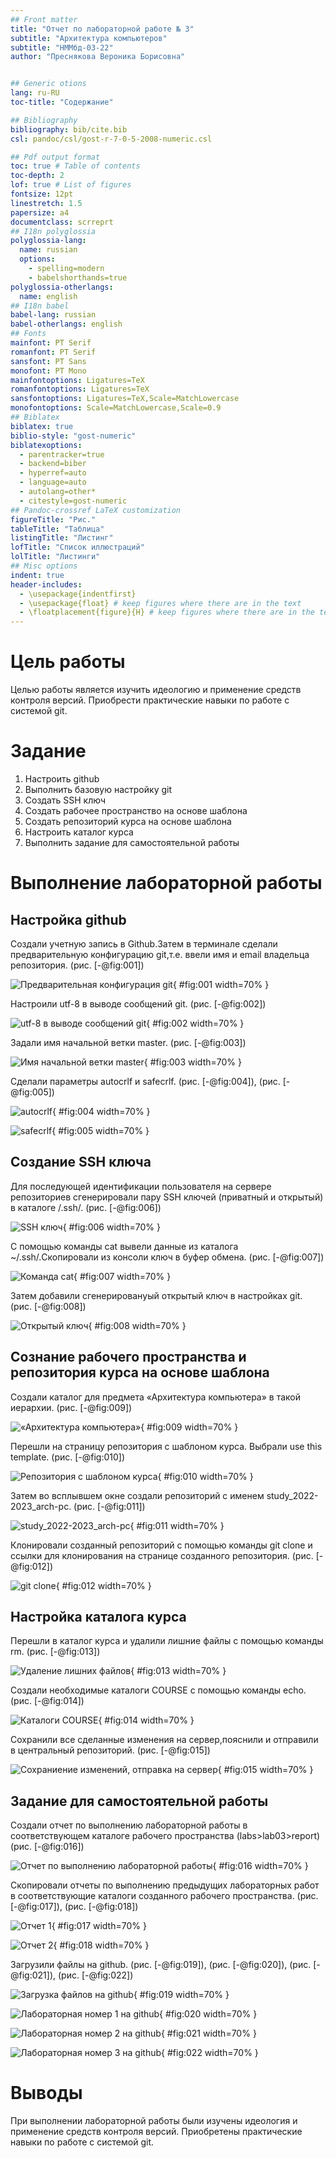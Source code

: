 ```yaml
---
## Front matter
title: "Отчет по лабораторной работе № 3"
subtitle: "Архитектура компьютеров"
subtitle: "НММбд-03-22"
author: "Преснякова Вероника Борисовна" 


## Generic otions
lang: ru-RU
toc-title: "Содержание"

## Bibliography
bibliography: bib/cite.bib
csl: pandoc/csl/gost-r-7-0-5-2008-numeric.csl

## Pdf output format
toc: true # Table of contents
toc-depth: 2
lof: true # List of figures
fontsize: 12pt
linestretch: 1.5
papersize: a4
documentclass: scrreprt
## I18n polyglossia
polyglossia-lang:
  name: russian
  options:
	- spelling=modern
	- babelshorthands=true
polyglossia-otherlangs:
  name: english
## I18n babel
babel-lang: russian
babel-otherlangs: english
## Fonts
mainfont: PT Serif
romanfont: PT Serif
sansfont: PT Sans
monofont: PT Mono
mainfontoptions: Ligatures=TeX
romanfontoptions: Ligatures=TeX
sansfontoptions: Ligatures=TeX,Scale=MatchLowercase
monofontoptions: Scale=MatchLowercase,Scale=0.9
## Biblatex
biblatex: true
biblio-style: "gost-numeric"
biblatexoptions:
  - parentracker=true
  - backend=biber
  - hyperref=auto
  - language=auto
  - autolang=other*
  - citestyle=gost-numeric
## Pandoc-crossref LaTeX customization
figureTitle: "Рис."
tableTitle: "Таблица"
listingTitle: "Листинг"
lofTitle: "Список иллюстраций"
lolTitle: "Листинги"
## Misc options
indent: true
header-includes:
  - \usepackage{indentfirst}
  - \usepackage{float} # keep figures where there are in the text
  - \floatplacement{figure}{H} # keep figures where there are in the text
---
```


# Цель работы

Целью работы является изучить идеологию и применение средств 
контроля версий. Приобрести практические навыки по работе с системой git.

# Задание

1. Настроить github
2. Выполнить базовую настройку git
3. Создать SSH ключ
4. Создать рабочее пространство на основе шаблона
5. Создать репозиторий курса на основе шаблона
6. Настроить каталог курса
7. Выполнить задание для самостоятельной работы


# Выполнение лабораторной работы

## Настройка github

Создали учетную запись в Github.Затем в терминале сделали предварительную
конфигурацию git,т.е. ввели имя и email владельца репозитория. (рис. [-@fig:001])

![Предварительная конфигурация git](image/1.png){ #fig:001 width=70% }

Настроили utf-8 в выводе сообщений git. (рис. [-@fig:002])

![utf-8 в выводе сообщений git](image/2.png){ #fig:002 width=70% }

Задали имя начальной ветки master. (рис. [-@fig:003])

![Имя начальной ветки master](image/3.png){ #fig:003 width=70% }

Сделали параметры autocrlf и safecrlf. (рис. [-@fig:004]), (рис. [-@fig:005])

![autocrlf](image/4.png){ #fig:004 width=70% }

![safecrlf](image/5.png){ #fig:005 width=70% }

## Создание SSH ключа

Для последующей идентификации пользователя на сервере репозиториев
сгенерировали пару SSH ключей (приватный и открытый) в каталоге /.ssh/. (рис. [-@fig:006])

![SSH ключ](image/6.png){ #fig:006 width=70% }

С помощью команды cat вывели данные из каталога ~/.ssh/.Скопировали из консоли ключ в буфер обмена. (рис. [-@fig:007])

![Команда cat ](image/7.png){ #fig:007 width=70% }

Затем добавили сгенерированyый открытый ключ в настройках git. (рис. [-@fig:008])

![Открытый ключ](image/8.png){ #fig:008 width=70% }

## Сознание рабочего пространства и репозитория курса на основе шаблона

Создали каталог для предмета «Архитектура компьютера» в такой иерархии. (рис. [-@fig:009])

![«Архитектура компьютера»](image/9.png){ #fig:009 width=70% }

Перешли на страницу репозитория с шаблоном курса. Выбрали use this template. (рис. [-@fig:010])

![Репозитория с шаблоном курса](image/10.png){ #fig:010 width=70% }

Затем во всплывшем окне создали репозиторий с именем study_2022-2023_arch-pc. (рис. [-@fig:011])

![study_2022-2023_arch-pc](image/11.png){ #fig:011 width=70% }

Клонировали созданный репозиторий с помощью команды git clone и ссылки для
клонирования на странице созданного репозитория. (рис. [-@fig:012])

![git clone](image/12.png){ #fig:012 width=70% }

## Настройка каталога курса

Перешли в каталог курса и удалили лишние файлы с помощью команды rm. (рис. [-@fig:013])

![Удаление лишних файлов](image/13.png){ #fig:013 width=70% }

Создали необходимые каталоги COURSE с помощью команды echo. (рис. [-@fig:014])

![Каталоги COURSE](image/14.png){ #fig:014 width=70% }

Сохранили все сделанные изменения на сервер,пояснили и отправили в центральный
репозиторий. (рис. [-@fig:015])

![Сохраниение изменений, отправка на сервер](image/15.png){ #fig:015 width=70% }

## Задание для самостоятельной работы

Создали отчет по выполнению лабораторной работы в 
соответствующем каталоге рабочего пространства (labs>lab03>report) (рис. [-@fig:016])

![Отчет по выполнению лабораторной работы](image/16.png){ #fig:016 width=70% }

Скопировали отчеты по выполнению предыдущих лабораторных работ 
в соответствующие каталоги созданного рабочего пространства. (рис. [-@fig:017]), (рис. [-@fig:018])

![Отчет 1](image/17.png){ #fig:017 width=70% }

![Отчет 2](image/18.png){ #fig:018 width=70% }

Загрузили файлы на github. (рис. [-@fig:019]), (рис. [-@fig:020]), (рис. [-@fig:021]), (рис. [-@fig:022])

![Загрузка файлов на github](image/19.png){ #fig:019 width=70% }

![Лабораторная номер 1 на github](image/20.png){ #fig:020 width=70% }

![Лабораторная номер 2 на github](image/21.png){ #fig:021 width=70% }

![Лабораторная номер 3 на github](image/22.png){ #fig:022 width=70% }

# Выводы

При выполнении лабораторной работы были изучены идеология и применение средств 
контроля версий. Приобретены практические навыки по работе с системой git.


